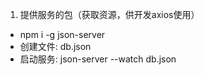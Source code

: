 1. 提供服务的包（获取资源，供开发axios使用）
 - npm i -g json-server
 - 创建文件: db.json
 - 启动服务: json-server --watch db.json
 